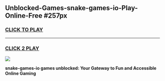 
## Unblocked-Games-snake-games-io-Play-Online-Free #257px
<h3>
<a href="https://us.freeplayer.one?title=snake-games-io&ref=10M">CLICK TO PLAY</a></h3>
<hr>

<h3>
<a href="https://us.freeplayer.one?title=snake-games-io&ref=10M">CLICK 2 PLAY</a>
  
</h3>

<a href="https://us.freeplayer.one?title=snake-games-io&ref=10M"><img src="https://clearcache.store/games.png"></a>


**snake-games-io games unblocked: Your Gateway to Fun and Accessible Online Gaming**
